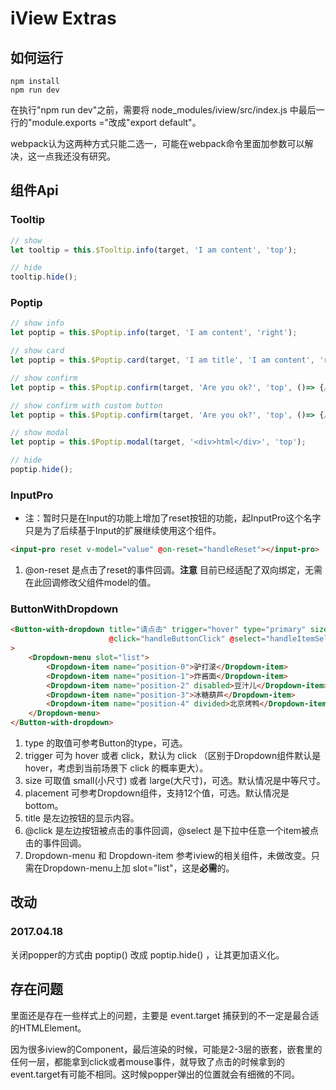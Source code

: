 # iView Extras

## 如何运行

```
npm install
npm run dev
```

在执行"npm run dev"之前，需要将 node_modules/iview/src/index.js 中最后一行的"module.exports ="改成"export default"。

webpack认为这两种方式只能二选一，可能在webpack命令里面加参数可以解决，这一点我还没有研究。

## 组件Api

### Tooltip

```javascript
// show
let tooltip = this.$Tooltip.info(target, 'I am content', 'top');

// hide
tooltip.hide();
```

### Poptip

```javascript
// show info
let poptip = this.$Poptip.info(target, 'I am content', 'right');

// show card
let poptip = this.$Poptip.card(target, 'I am title', 'I am content', 'right');

// show confirm
let poptip = this.$Poptip.confirm(target, 'Are you ok?', 'top', ()=> {/* ok */}, ()=> {/* cancel */});

// show confirm with custom button
let poptip = this.$Poptip.confirm(target, 'Are you ok?', 'top', ()=> {/* ok */}, ()=> {/* cancel */}, 'ok', 'cancel');

// show modal
let poptip = this.$Poptip.modal(target, '<div>html</div>', 'top');

// hide
poptip.hide();
```

### InputPro

* 注：暂时只是在Input的功能上增加了reset按钮的功能，起InputPro这个名字只是为了后续基于Input的扩展继续使用这个组件。

```html
<input-pro reset v-model="value" @on-reset="handleReset"></input-pro>
```

1. @on-reset 是点击了reset的事件回调。**注意** 目前已经适配了双向绑定，无需在此回调修改父组件model的值。

### ButtonWithDropdown

```html
<Button-with-dropdown title="请点击" trigger="hover" type="primary" size="small" placement="right"
                      @click="handleButtonClick" @select="handleItemSelect"
>
    <Dropdown-menu slot="list">
        <Dropdown-item name="position-0">驴打滚</Dropdown-item>
        <Dropdown-item name="position-1">炸酱面</Dropdown-item>
        <Dropdown-item name="position-2" disabled>豆汁儿</Dropdown-item>
        <Dropdown-item name="position-3">冰糖葫芦</Dropdown-item>
        <Dropdown-item name="position-4" divided>北京烤鸭</Dropdown-item>
    </Dropdown-menu>
</Button-with-dropdown>
```

1. type 的取值可参考Button的type，可选。
2. trigger 可为 hover 或者 click，默认为 click （区别于Dropdown组件默认是hover，考虑到当前场景下 click 的概率更大）。
3. size 可取值 small(小尺寸) 或者 large(大尺寸)，可选。默认情况是中等尺寸。
4. placement 可参考Dropdown组件，支持12个值，可选。默认情况是bottom。
5. title 是左边按钮的显示内容。
6. @click 是左边按钮被点击的事件回调，@select 是下拉中任意一个item被点击的事件回调。
7. Dropdown-menu 和 Dropdown-item 参考iview的相关组件，未做改变。只需在Dropdown-menu上加 slot="list"，这是**必需**的。

## 改动

### 2017.04.18
关闭popper的方式由 poptip() 改成 poptip.hide() ，让其更加语义化。

## 存在问题

里面还是存在一些样式上的问题，主要是 event.target 捕获到的不一定是最合适的HTMLElement。

因为很多iview的Component，最后渲染的时候，可能是2-3层的嵌套，嵌套里的任何一层，都能拿到click或者mouse事件，就导致了点击的时候拿到的event.target有可能不相同。这时候popper弹出的位置就会有细微的不同。

